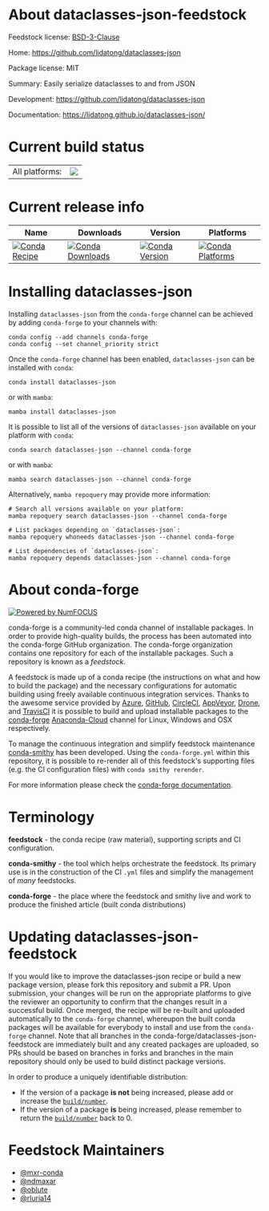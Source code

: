 About dataclasses-json-feedstock
================================

Feedstock license: [BSD-3-Clause](https://github.com/conda-forge/dataclasses-json-feedstock/blob/main/LICENSE.txt)

Home: https://github.com/lidatong/dataclasses-json

Package license: MIT

Summary: Easily serialize dataclasses to and from JSON

Development: https://github.com/lidatong/dataclasses-json

Documentation: https://lidatong.github.io/dataclasses-json/

Current build status
====================


<table><tr><td>All platforms:</td>
    <td>
      <a href="https://dev.azure.com/conda-forge/feedstock-builds/_build/latest?definitionId=12608&branchName=main">
        <img src="https://dev.azure.com/conda-forge/feedstock-builds/_apis/build/status/dataclasses-json-feedstock?branchName=main">
      </a>
    </td>
  </tr>
</table>

Current release info
====================

| Name | Downloads | Version | Platforms |
| --- | --- | --- | --- |
| [![Conda Recipe](https://img.shields.io/badge/recipe-dataclasses--json-green.svg)](https://anaconda.org/conda-forge/dataclasses-json) | [![Conda Downloads](https://img.shields.io/conda/dn/conda-forge/dataclasses-json.svg)](https://anaconda.org/conda-forge/dataclasses-json) | [![Conda Version](https://img.shields.io/conda/vn/conda-forge/dataclasses-json.svg)](https://anaconda.org/conda-forge/dataclasses-json) | [![Conda Platforms](https://img.shields.io/conda/pn/conda-forge/dataclasses-json.svg)](https://anaconda.org/conda-forge/dataclasses-json) |

Installing dataclasses-json
===========================

Installing `dataclasses-json` from the `conda-forge` channel can be achieved by adding `conda-forge` to your channels with:

```
conda config --add channels conda-forge
conda config --set channel_priority strict
```

Once the `conda-forge` channel has been enabled, `dataclasses-json` can be installed with `conda`:

```
conda install dataclasses-json
```

or with `mamba`:

```
mamba install dataclasses-json
```

It is possible to list all of the versions of `dataclasses-json` available on your platform with `conda`:

```
conda search dataclasses-json --channel conda-forge
```

or with `mamba`:

```
mamba search dataclasses-json --channel conda-forge
```

Alternatively, `mamba repoquery` may provide more information:

```
# Search all versions available on your platform:
mamba repoquery search dataclasses-json --channel conda-forge

# List packages depending on `dataclasses-json`:
mamba repoquery whoneeds dataclasses-json --channel conda-forge

# List dependencies of `dataclasses-json`:
mamba repoquery depends dataclasses-json --channel conda-forge
```


About conda-forge
=================

[![Powered by
NumFOCUS](https://img.shields.io/badge/powered%20by-NumFOCUS-orange.svg?style=flat&colorA=E1523D&colorB=007D8A)](https://numfocus.org)

conda-forge is a community-led conda channel of installable packages.
In order to provide high-quality builds, the process has been automated into the
conda-forge GitHub organization. The conda-forge organization contains one repository
for each of the installable packages. Such a repository is known as a *feedstock*.

A feedstock is made up of a conda recipe (the instructions on what and how to build
the package) and the necessary configurations for automatic building using freely
available continuous integration services. Thanks to the awesome service provided by
[Azure](https://azure.microsoft.com/en-us/services/devops/), [GitHub](https://github.com/),
[CircleCI](https://circleci.com/), [AppVeyor](https://www.appveyor.com/),
[Drone](https://cloud.drone.io/welcome), and [TravisCI](https://travis-ci.com/)
it is possible to build and upload installable packages to the
[conda-forge](https://anaconda.org/conda-forge) [Anaconda-Cloud](https://anaconda.org/)
channel for Linux, Windows and OSX respectively.

To manage the continuous integration and simplify feedstock maintenance
[conda-smithy](https://github.com/conda-forge/conda-smithy) has been developed.
Using the ``conda-forge.yml`` within this repository, it is possible to re-render all of
this feedstock's supporting files (e.g. the CI configuration files) with ``conda smithy rerender``.

For more information please check the [conda-forge documentation](https://conda-forge.org/docs/).

Terminology
===========

**feedstock** - the conda recipe (raw material), supporting scripts and CI configuration.

**conda-smithy** - the tool which helps orchestrate the feedstock.
                   Its primary use is in the construction of the CI ``.yml`` files
                   and simplify the management of *many* feedstocks.

**conda-forge** - the place where the feedstock and smithy live and work to
                  produce the finished article (built conda distributions)


Updating dataclasses-json-feedstock
===================================

If you would like to improve the dataclasses-json recipe or build a new
package version, please fork this repository and submit a PR. Upon submission,
your changes will be run on the appropriate platforms to give the reviewer an
opportunity to confirm that the changes result in a successful build. Once
merged, the recipe will be re-built and uploaded automatically to the
`conda-forge` channel, whereupon the built conda packages will be available for
everybody to install and use from the `conda-forge` channel.
Note that all branches in the conda-forge/dataclasses-json-feedstock are
immediately built and any created packages are uploaded, so PRs should be based
on branches in forks and branches in the main repository should only be used to
build distinct package versions.

In order to produce a uniquely identifiable distribution:
 * If the version of a package **is not** being increased, please add or increase
   the [``build/number``](https://docs.conda.io/projects/conda-build/en/latest/resources/define-metadata.html#build-number-and-string).
 * If the version of a package **is** being increased, please remember to return
   the [``build/number``](https://docs.conda.io/projects/conda-build/en/latest/resources/define-metadata.html#build-number-and-string)
   back to 0.

Feedstock Maintainers
=====================

* [@mxr-conda](https://github.com/mxr-conda/)
* [@ndmaxar](https://github.com/ndmaxar/)
* [@oblute](https://github.com/oblute/)
* [@rluria14](https://github.com/rluria14/)


